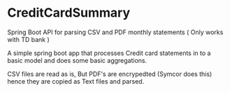 # CreditCardSummary
Spring Boot API for parsing CSV and PDF monthly statements ( Only works with TD bank )


A simple spring boot app that processes Credit card statements in to a basic model and does some basic aggregations.

CSV files are read as is, But PDF's are encrypedted (Symcor does this) hence they are copied as Text files and parsed.
